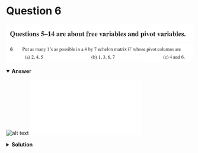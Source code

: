 # Question 6
![alt text](../ques-ref-5-14.png)
![alt text](q6.png)

<details open>
<summary><b>Answer</b></summary>

![alt text](a6.svg)
![alt text](a6.py)
</details>

<details>
<summary><b>Solution</b></summary>

![alt text](s6.png)
</details>

